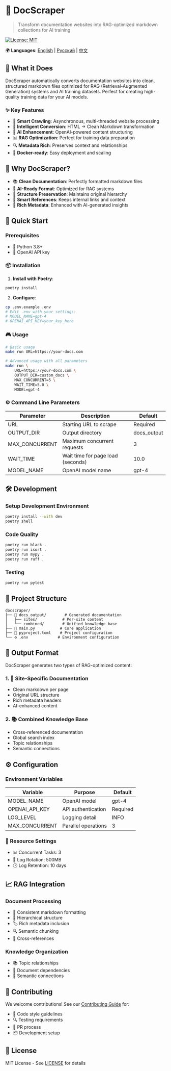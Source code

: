 # 🚀 DocScraper

> Transform documentation websites into RAG-optimized markdown collections for AI training

[![License: MIT](https://img.shields.io/badge/License-MIT-yellow.svg)](https://opensource.org/licenses/MIT)

🌍 **Languages**: [English](README.md) | [Русский](README_ru.md) | [中文](README_zh.md)

## 🎯 What it Does

DocScraper automatically converts documentation websites into clean, structured markdown files optimized for RAG (Retrieval-Augmented Generation) systems and AI training datasets. Perfect for creating high-quality training data for your AI models.

### ✨ Key Features

- 🔄 **Smart Crawling**: Asynchronous, multi-threaded website processing
- 📝 **Intelligent Conversion**: HTML → Clean Markdown transformation
- 🧠 **AI Enhancement**: OpenAI-powered content structuring
- 📊 **RAG Optimization**: Perfect for training data preparation
- 🔍 **Metadata Rich**: Preserves context and relationships
- 🐳 **Docker-ready**: Easy deployment and scaling


## 💫 Why DocScraper?

- 📚 **Clean Documentation**: Perfectly formatted markdown files
- 🤖 **AI-Ready Format**: Optimized for RAG systems
- 🌳 **Structure Preservation**: Maintains original hierarchy
- 🔗 **Smart References**: Keeps internal links and context
- 🎨 **Rich Metadata**: Enhanced with AI-generated insights

## 🚀 Quick Start

### Prerequisites

- 🐍 Python 3.8+
- 🔑 OpenAI API key

### 📦 Installation

1. **Install with Poetry**:
```bash
poetry install
```

2. **Configure**:
```bash
cp .env.example .env
# Edit .env with your settings:
# MODEL_NAME=gpt-4
# OPENAI_API_KEY=your_key_here
```

### 🎮 Usage

```bash
# Basic usage
make run URL=https://your-docs.com

# Advanced usage with all parameters
make run \
	URL=https://your-docs.com \
	OUTPUT_DIR=custom_docs \
	MAX_CONCURRENT=5 \
	WAIT_TIME=5.0 \
	MODEL=gpt-4
```

### ⚙️ Command Line Parameters

| Parameter | Description | Default |
|-----------|-------------|---------|
| URL | Starting URL to scrape | Required |
| OUTPUT_DIR | Output directory | docs_output |
| MAX_CONCURRENT | Maximum concurrent requests | 3 |
| WAIT_TIME | Wait time for page load (seconds) | 10.0 |
| MODEL_NAME | OpenAI model name | gpt-4 |

## 🛠 Development

### Setup Development Environment
```bash
poetry install --with dev
poetry shell
```

### Code Quality
```bash
poetry run black .
poetry run isort .
poetry run mypy .
poetry run ruff .
```

### Testing
```bash
poetry run pytest
```

## 📁 Project Structure

```plaintext
docscraper/
├── 📂 docs_output/        # Generated documentation
│   ├── sites/           # Per-site content
│   └── combined/        # Unified knowledge base
├── 📝 main.py           # Core application
├── 📄 pyproject.toml    # Project configuration
└── ⚙️ .env             # Environment configuration
```

## 🎨 Output Format

DocScraper generates two types of RAG-optimized content:

### 1. 📑 Site-Specific Documentation
- Clean markdown per page
- Original URL structure
- Rich metadata headers
- AI-enhanced content

### 2. 📚 Combined Knowledge Base
- Cross-referenced documentation
- Global search index
- Topic relationships
- Semantic connections

## ⚙️ Configuration

### Environment Variables
| Variable | Purpose | Default |
|----------|---------|---------|
| MODEL_NAME | OpenAI model | gpt-4 |
| OPENAI_API_KEY | API authentication | Required |
| LOG_LEVEL | Logging detail | INFO |
| MAX_CONCURRENT | Parallel operations | 3 |

### 🔧 Resource Settings
- 📊 Concurrent Tasks: 3
- 📝 Log Rotation: 500MB
- 🕒 Log Retention: 10 days

## 📈 RAG Integration

### Document Processing
- 📝 Consistent markdown formatting
- 🌳 Hierarchical structure
- 🏷️ Rich metadata inclusion
- 🔍 Semantic chunking
- 🔗 Cross-references

### Knowledge Organization
- 📚 Topic relationships
- 🔄 Document dependencies
- 🧩 Semantic connections

## 🤝 Contributing

We welcome contributions! See our [Contributing Guide](docs/CONTRIBUTING.md) for:
- 📝 Code style guidelines
- 🔍 Testing requirements
- 🚀 PR process
- 📦 Development setup

## 📄 License

MIT License - See [LICENSE](LICENSE) for details
